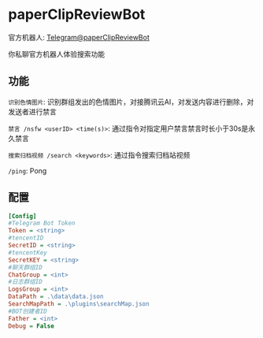 # paperClipReviewBot

官方机器人: [Telegram@paperClipReviewBot](https://t.me/paperClipReviewBot)

你私聊官方机器人体验搜索功能

## 功能

`识别色情图片`: 识别群组发出的色情图片，对接腾讯云AI，对发送内容进行删除，对发送者进行禁言

`禁言 /nsfw <userID> <time(s)>`: 通过指令对指定用户禁言禁言时长小于30s是永久禁言

`搜索归档视频 /search <keywords>`: 通过指令搜索归档站视频

`/ping`: Pong

## 配置

```ini
[Config]
#Telegram Bot Token
Token = <string>
#tencentID
SecretID = <string>
#tencentKey
SecretKEY = <string>
#聊天群组ID
ChatGroup = <int>
#日志群组ID
LogsGroup = <int>
DataPath = .\data\data.json
SearchMapPath = .\plugins\searchMap.json
#BOT创建者ID
Father = <int>
Debug = False
```
